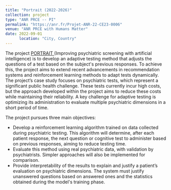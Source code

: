 ```yaml
---
title: "Portrait (2022-2026)"
collection: project
type: "ANR PRCE -- PI"
permalink: "https://anr.fr/Projet-ANR-22-CE23-0006"
venue: "ANR PRCE with Humans Matter"
date: 2022-09-01
      location: "City, Country"
---
```


The project <a href="https://anr.fr/Projet-ANR-22-CE23-0006">PORTRAIT </a> (Improving psychiatric screening with artificial intelligence) is to develop an adaptive testing method that adjusts the questions of a test based on the subject's previous responses. To achieve this, the project aims to extend recent advancements in recommendation systems and reinforcement learning methods to adapt tests dynamically.
The project’s case study focuses on psychiatric tests, which represent a significant public health challenge. These tests currently incur high costs, but the approach developed within the project aims to reduce these costs while maintaining their reliability. A key challenge for adaptive testing is optimizing its administration to evaluate multiple psychiatric dimensions in a short period of time.

The project pursues three main objectives:
<ul>
  <li> Develop a reinforcement learning algorithm trained on data collected during psychiatric testing. This algorithm will determine, after each patient response, the next question or cognitive test to administer based on previous responses, aiming to reduce testing time.</li>

<li> Evaluate this method using real psychiatric data, with validation by psychiatrists. Simpler approaches will also be implemented for comparison.</li>

<li> Provide interpretability of the results to explain and justify a patient’s evaluation on psychiatric dimensions. The system must justify unanswered questions based on answered ones and the statistics obtained during the model's training phase.</li>
</ul>



